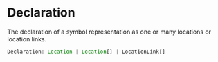 # Declaration

The declaration of a symbol representation as one or many locations or location links.

```typescript
Declaration: Location | Location[] | LocationLink[]
```

